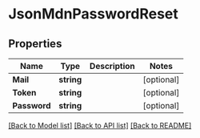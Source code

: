 # JsonMdnPasswordReset

## Properties

Name | Type | Description | Notes
------------ | ------------- | ------------- | -------------
**Mail** | **string** |  | [optional] 
**Token** | **string** |  | [optional] 
**Password** | **string** |  | [optional] 

[[Back to Model list]](../README.md#documentation-for-models) [[Back to API list]](../README.md#documentation-for-api-endpoints) [[Back to README]](../README.md)


